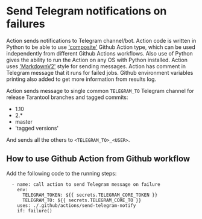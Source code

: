# Send Telegram notifications on failures

Action sends notifications to Telegram channel/bot. Action code is written in Python to be able to use ['composite'](https://docs.github.com/en/actions/creating-actions/creating-a-composite-run-steps-action) Github Action type, which can be used independently from different Github Actions workflows. Also use of Python gives the ability to run the Action on any OS with Python installed. Action uses ['MarkdownV2'](https://core.telegram.org/bots/api#markdownv2-style) style for sending messages. Action has comment in Telegram message that it runs for failed jobs. Github environment variables printing also added to get more information from results log.

Action sends message to single common `TELEGRAM_TO` Telegram channel for release Tarantool branches and tagged commits:

- 1.10
- 2.\*
- master
- 'tagged versions'

And sends all the others to `<TELEGRAM_TO>_<USER>`.

## How to use Github Action from Github workflow

Add the following code to the running steps:
```
  - name: call action to send Telegram message on failure
    env:
      TELEGRAM_TOKEN: ${{ secrets.TELEGRAM_CORE_TOKEN }}
      TELEGRAM_TO: ${{ secrets.TELEGRAM_CORE_TO }}
    uses: ./.github/actions/send-telegram-notify
    if: failure()
```
